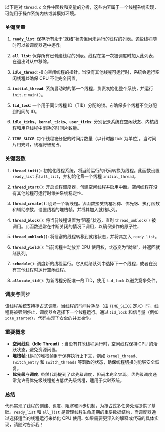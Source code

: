 以下是对 `thread.c` 文件中函数和变量的分析，这些内容属于一个线程系统实现，可能用于操作系统内核或其模拟环境。

### 关键变量

1. **`ready_list`**: 保存所有处于“就绪”状态但尚未运行的线程的列表。这些线程随时可以被调度器选中运行。

2. **`all_list`**: 保存所有已创建线程的列表。线程在第一次被调度时加入此列表，在退出时从中移除。

3. **`idle_thread`**: 指向空闲线程的指针。当没有其他线程可运行时，系统会运行空闲线程以确保 CPU 不会完全闲置。

4. **`initial_thread`**: 系统启动时的第一个线程，负责初始化整个系统，并运行 `init.c:main()`。

5. **`tid_lock`**: 一个用于同步线程 ID（TID）分配的锁。它确保多个线程不会分配到相同的 ID。

6. **`idle_ticks`、`kernel_ticks`、`user_ticks`**: 分别记录系统在空闲状态、内核线程和用户线程中消耗的时间片数量。

7. **`TIME_SLICE`**: 每个线程被分配的时间片数量（以计时器 tick 为单位）。当时间片用完时，线程将被抢占。

### 关键函数

1. **`thread_init()`**: 初始化线程系统，将当前运行的代码转换为线程。此函数设置 `ready_list` 和 `all_list`，并初始化第一个线程 `initial_thread`。

2. **`thread_start()`**: 开启线程调度器，创建空闲线程并启用中断。空闲线程在没有其他线程可运行时维护系统稳定性。

3. **`thread_create()`**: 创建一个新线程。该函数接受线程名称、优先级、执行函数和辅助参数，设置线程的堆栈帧，并将其加入就绪队列。

4. **`thread_block()`**: 将当前线程设置为“阻塞”状态，直到 `thread_unblock()` 被调用。此函数通常在中断关闭的情况下调用，以确保操作的原子性。

5. **`thread_unblock()`**: 将阻塞的线程转移到就绪状态，并将其加入 `ready_list`。

6. **`thread_yield()`**: 当前线程主动放弃 CPU 使用权，状态变为“就绪”，并返回就绪队列。

7. **`schedule()`**: 调度新的线程运行。它从就绪队列中选择下一个线程，或者在没有其他线程时运行空闲线程。

8. **`allocate_tid()`**: 为新线程分配唯一的 TID，使用 `tid_lock` 以避免竞争条件。

### 调度与同步

该线程系统支持抢占式调度。当线程的时间片耗尽（由 `TIME_SLICE` 定义）时，线程将被强制停止，调度器会选择下一个线程运行。通过 `tid_lock` 和信号量（例如 `idle_started`），代码实现了安全的并发操作。

### 重要概念

- **空闲线程（Idle Thread）**: 当没有其他线程运行时，空闲线程保持 CPU 的活跃状态，避免资源闲置。
- **堆栈帧**: 线程的堆栈帧用于保存执行上下文，例如 `kernel_thread`、`switch_entry` 和 `switch_threads` 等函数的状态，确保线程切换时能够安全恢复。
- **优先级与调度**: 虽然代码提到了优先级调度，但尚未完全实现。优先级调度通常允许高优先级线程抢占低优先级线程，适用于实时系统。

### 总结

代码实现了线程的创建、调度、阻塞和同步机制，为抢占式多任务处理提供了基础。`ready_list` 和 `all_list` 是管理线程生命周期的重要数据结构，而调度器通过选择适当的线程运行来优化 CPU 使用。如果需要更深入的解释或代码的具体实现，请随时告诉我！
